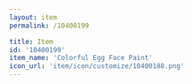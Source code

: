 ```yaml
---
layout: item
permalink: /10400199

title: Item
id: '10400199'
item_name: 'Colorful Egg Face Paint'
icon_url: 'item/icon/customize/10400188.png'
---
```

